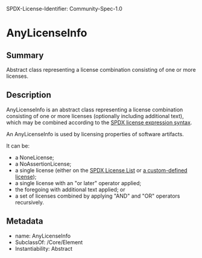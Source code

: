 SPDX-License-Identifier: Community-Spec-1.0

# AnyLicenseInfo

## Summary

Abstract class representing a license combination consisting of one or more licenses.

## Description

AnyLicenseInfo is 
an abstract class representing a license combination consisting of one or more
licenses (optionally including additional text), which may be combined
according to the
[SPDX license expression syntax](../../../annexes/SPDX-license-expressions.md).

An AnyLicenseInfo is used by licensing properties of software artifacts.

It can be:

- a NoneLicense;
- a NoAssertionLicense;
- a single license (either on the
  [SPDX License List](https://spdx.org/licenses/) or
  [a custom-defined license](../../ExpandedLicensing/Classes/CustomLicense.md));
- a single license with an "or later" operator applied;
- the foregoing with additional text applied; or
- a set of licenses combined by applying "AND" and "OR" operators recursively.

## Metadata

- name: AnyLicenseInfo
- SubclassOf: /Core/Element
- Instantiability: Abstract
